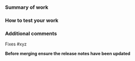 ### Summary of work
<!---The changes you have made--->

<!--- If having added new database query through Django ORM, check that you did it the best way possible: https://gist.github.com/rg3915/91766c2de54233541f6743edba44732c --->

### How to test your work
<!---This can be a link to the--->

### Additional comments
<!---Anything else: e.g. was the estimate reasonable for this issue?--->

Fixes #xyz


**Before merging ensure the release notes have been updated**
